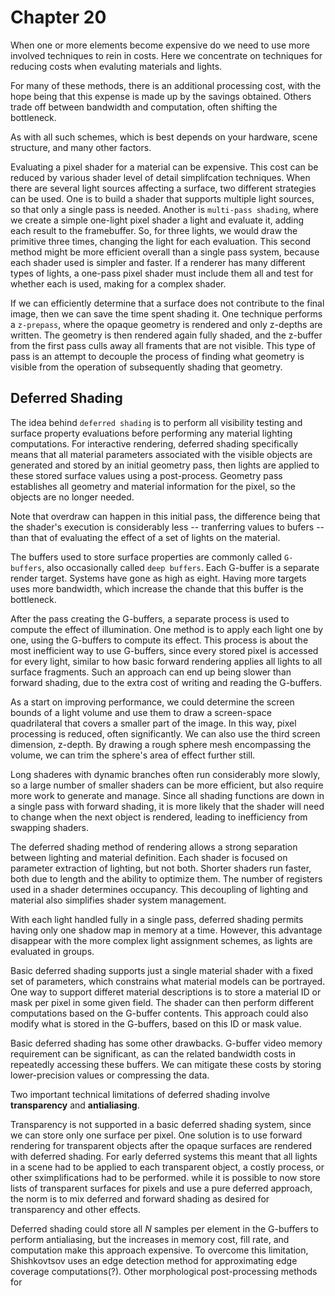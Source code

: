 # Chapter 20

When one or more elements become expensive do we need to use more involved techniques to rein in costs. Here we concentrate on techniques for reducing costs when evaluting materials and lights. 

For many of these methods, there is an additional processing cost, with the hope being that this expense is made up by the savings obtained. Others trade off between bandwidth and computation, often shifting the bottleneck.

As with all such schemes, which is best depends on your hardware, scene structure, and many other factors.

Evaluating a pixel shader for a material can be expensive. This cost can be reduced by various shader level of detail simplifcation techniques. When there are several light sources affecting a surface, two different strategies can be used. One is to build a shader that supports multiple light sources, so that only a single pass is needed. Another is `multi-pass shading`, where we create a simple one-light pixel shader a light and evaluate it, adding each result to the framebuffer. So, for three lights, we would draw the primitive three times, changing the light for each evaluation. This second method might be more efficient overall than a single pass system, because each shader used is simpler and faster. If a renderer has many different types of lights, a one-pass pixel shader must include them all and test for whether each is used, making for a complex shader.

If we can efficiently determine that a surface does not contribute to the final image, then we can save the time spent shading it. One technique performs a `z-prepass`, where the opaque geometry is rendered and only z-depths are written. The geometry is then rendered again fully shaded, and the z-buffer from the first pass culls away all framents that are not visible. This type of pass is an attempt to decouple the process of finding what geometry is visible from the operation of subsequently shading that geometry. 

## Deferred Shading

The idea behind `deferred shading` is to perform all visibility testing and surface property evaluations before performing any material lighting computations. For interactive rendering, deferred shading specifically means that all material parameters associated with the visible objects are generated and stored by an initial geometry pass, then lights are applied to these stored surface values using a post-process. Geometry pass establishes all geometry and material information for the pixel, so the objects are no longer needed.

Note that overdraw can happen in this initial pass, the difference being that the shader's execution is considerably less -- tranferring values to bufers -- than that of evaluating the effect of a set of lights on the material.

The buffers used to store surface properties are commonly called `G-buffers`, also occasionally called `deep buffers`. Each G-buffer is a separate render target. Systems have gone as high as eight. Having more targets uses more bandwidth, which increase the chande that this buffer is the bottleneck.

After the pass creating the G-buffers, a separate process is used to compute the effect of illumination. One method is to apply each light one by one, using the G-buffers to compute its effect. This process is about the most inefficient way to use G-buffers, since every stored pixel is accessed for every light, similar to how basic forward rendering applies all lights to all surface fragments. Such an approach can end up being slower than forward shading, due to the extra cost of writing and reading the G-buffers.

As a start on improving performance, we could determine the screen bounds of a light volume and use them to draw a screen-space quadrilateral that covers a smaller part of the image. In this way, pixel processing is reduced, often significantly. We can also use the third screen dimension, z-depth. By drawing a rough sphere mesh encompassing the volume, we can trim the sphere's area of effect further still.

Long shaderes with dynamic branches often run considerably more slowly, so a large number of smaller shaders can be more efficient, but also require more work to generate and manage. Since all shading functions are down in a single pass with forward shading, it is more likely that the shader will need to change when the next object is rendered, leading to inefficiency from swapping shaders.

The deferred shading method of rendering allows a strong separation between lighting and material definition. Each shader is focused on parameter extraction of lighting, but not both. Shorter shaders run faster, both due to length and the ability to optimize them. The number of registers used in a shader determines occupancy. This decoupling of lighting and material also simplifies shader system management.

With each light handled fully in a single pass, deferred shading permits having only one shadow map in memory at a time. However, this advantage disappear with the more complex light assignment schemes, as lights are evaluated in groups.

Basic deferred shading supports just a single material shader with a fixed set of parameters, which constrains what material models can be portrayed. One way to support differet material descriptions is to store a material ID or mask per pixel in some given field. The shader can then perform different computations based on the G-buffer contents. This approach could also modify what is stored in the G-buffers, based on this ID or mask value.

Basic deferred shading has some other drawbacks. G-buffer video memory requirement can be significant, as can the related bandwidth costs in repeatedly accessing these buffers. We can mitigate these costs by storing lower-precision values or compressing the data. 

Two important technical limitations of deferred shading involve **transparency** and **antialiasing**.

Transparency is not supported in a basic deferred shading system, since we can store only one surface per pixel. One solution is to use forward rendering for transparent objects after the opaque surfaces are rendered with deferred shading. For early deferred systems this meant that all lights in a scene had to be applied to each transparent object, a costly process, or other sximplifications had to be performed. while it is possible to now store lists of transparent surfaces for pixels and use a pure deferred approach, the norm is to mix deferred and forward shading as desired for transparency and other effects.

Deferred shading could store all $N$ samples per element in the G-buffers to perform antialiasing, but the increases in memory cost, fill rate, and computation make this approach expensive. To overcome this limitation, Shishkovtsov uses an edge detection method for approximating edge coverage computations(?). Other morphological post-processing methods for 